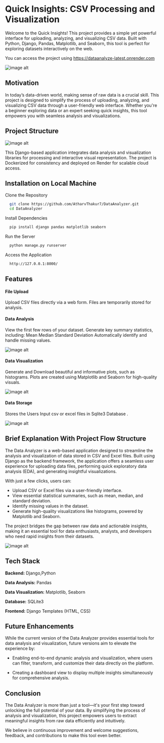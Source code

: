 # Quick Insights: CSV Processing and Visualization

Welcome to the Quick Insights! This project provides a simple yet powerful interface for uploading, analyzing, and visualizing CSV data. Built with Python, Django, Pandas, Matplotlib, and Seaborn, this tool is perfect for exploring datasets interactively on the web.

You can access the project using https://dataanalyze-latest.onrender.com

![image alt ](https://github.com/AtharvThakur7/DataAnalyzer/blob/662ffadf7dc7f0c4868b288c695b1720fb523c84/Screenshot%202024-12-22%20093037.png)

## Motivation

In today’s data-driven world, making sense of raw data is a crucial skill. This project is designed to simplify the process of uploading, analyzing, and visualizing CSV data through a user-friendly web interface. Whether you're a beginner exploring data or an expert seeking quick insights, this tool empowers you with seamless analysis and visualizations.

## Project Structure
![image alt](https://github.com/AtharvThakur7/DataAnalyzer/blob/d60f83c4e824e506c792b86ebdb2428f68bfc28d/Screenshot%202024-12-31%20154526.png) 

This Django-based application integrates data analysis and visualization libraries for processing and interactive visual representation. The project is Dockerized for consistency and deployed on Render for scalable cloud access.


## Installation on Local Machine

Clone the Repository

```bash
  git clone https://github.com/AtharvThakur7/DataAnalyzer.git
  cd DataAnalyzer
```
Install Dependencies

```bash
  pip install django pandas matplotlib seaborn
```
Run the Server
```bash
  python manage.py runserver
```
Access the Application
```bash
  http://127.0.0.1:8000/
```

## Features

#### File Upload
Upload CSV files directly via a web form.
Files are temporarily stored for analysis.

#### Data Analysis
View the first few rows of your dataset.
Generate key summary statistics, including:
Mean
Median
Standard Deviation
Automatically identify and handle missing values.

![image alt](https://github.com/AtharvThakur7/DataAnalyzer/blob/e4df6b1e59dcd87bb284c5be26e3abe158ec0e36/Screenshot%202024-12-22%20093119.png)

#### Data Visualization
Generate and Download beautiful and informative plots, such as histograms.
Plots are created using Matplotlib and Seaborn for high-quality visuals.

![image alt](https://github.com/AtharvThakur7/DataAnalyzer/blob/b16b57951bd887533d44037a7f2f11a2be55aec2/Screenshot%202024-12-22%20093148.png)

#### Data Storage
Stores the Users Input csv or excel files in Sqlite3 Database .


![image alt](https://github.com/AtharvThakur7/DataAnalyzer/blob/6deea771b377ebe4732d8ca0153c44b062025107/Screenshot%202024-12-22%20102400.png)



## Brief Explanation With Project Flow Structure

The Data Analyzer is a web-based application designed to streamline the analysis and visualization of data stored in CSV and Excel files. Built using Django as the backend framework, the application offers a seamless user experience for uploading data files, performing quick exploratory data analysis (EDA), and generating insightful visualizations.

With just a few clicks, users can:

- Upload CSV or Excel files via a user-friendly interface.
- View essential statistical summaries, such as mean, median, and standard deviation.
- Identify missing values in the dataset.
- Generate high-quality visualizations like histograms, powered by Matplotlib and Seaborn.

The project bridges the gap between raw data and actionable insights, making it an essential tool for data enthusiasts, analysts, and developers who need rapid insights from their datasets.


![image alt](https://github.com/AtharvThakur7/DataAnalyzer/blob/dc7c2b5424163175824bf7381cc85bcd13ce0706/Screenshot%202024-12-22%20102308.png)


## Tech Stack

**Backend:** Django,Python

**Data Analysis:** Pandas

**Data Visualization:** Matplotlib, Seaborn

**Database:** SQLite3

**Frontend:** Django Templates (HTML, CSS)



## Future Enhancements

While the current version of the Data Analyzer provides essential tools for data analysis and visualization, future versions aim to elevate the experience by:

- Enabling end-to-end dynamic analysis and visualization, where users can filter, transform, and customize their data directly on the platform.

- Creating a dashboard view to display multiple insights simultaneously for comprehensive analysis.


## Conclusion

The Data Analyzer is more than just a tool—it's your first step toward unlocking the full potential of your data. By simplifying the process of analysis and visualization, this project empowers users to extract meaningful insights from raw data efficiently and intuitively.

We believe in continuous improvement and welcome suggestions, feedback, and contributions to make this tool even better.








